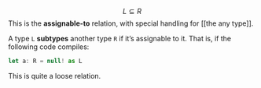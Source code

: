 $$ L \subseteq R $$
This is the **assignable-to** relation, with special handling for [[the any type]]. 

A type `L` **subtypes** another type `R` if it’s assignable to it. That is, if the following code compiles:
```ts
let a: R = null! as L
```
This is quite a loose relation. 


